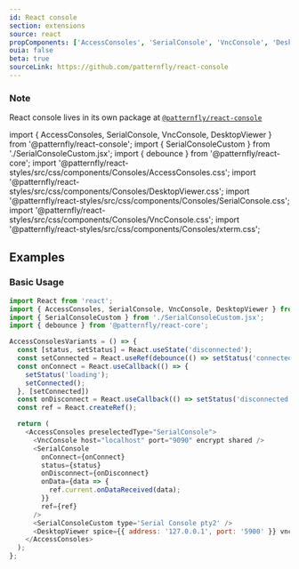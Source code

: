 ```yaml
---
id: React console
section: extensions
source: react
propComponents: ['AccessConsoles', 'SerialConsole', 'VncConsole', 'DesktopViewer']
ouia: false
beta: true
sourceLink: https://github.com/patternfly/react-console
---
```


### Note
React console lives in its own package at [`@patternfly/react-console`](https://www.npmjs.com/package/@patternfly/react-console)

import { AccessConsoles, SerialConsole, VncConsole, DesktopViewer } from '@patternfly/react-console';
import { SerialConsoleCustom } from './SerialConsoleCustom.jsx';
import { debounce } from '@patternfly/react-core';
import '@patternfly/react-styles/src/css/components/Consoles/AccessConsoles.css';
import '@patternfly/react-styles/src/css/components/Consoles/DesktopViewer.css';
import '@patternfly/react-styles/src/css/components/Consoles/SerialConsole.css';
import '@patternfly/react-styles/src/css/components/Consoles/VncConsole.css';
import '@patternfly/react-styles/src/css/components/Consoles/xterm.css';

## Examples

### Basic Usage
```js
import React from 'react';
import { AccessConsoles, SerialConsole, VncConsole, DesktopViewer } from '@patternfly/react-console';
import { SerialConsoleCustom } from './SerialConsoleCustom.jsx';
import { debounce } from '@patternfly/react-core';

AccessConsolesVariants = () => {
  const [status, setStatus] = React.useState('disconnected');
  const setConnected = React.useRef(debounce(() => setStatus('connected'), 3000)).current;
  const onConnect = React.useCallback(() => {
    setStatus('loading');
    setConnected();
  }, [setConnected])
  const onDisconnect = React.useCallback(() => setStatus('disconnected'), [])
  const ref = React.createRef();

  return (
    <AccessConsoles preselectedType="SerialConsole">
      <VncConsole host="localhost" port="9090" encrypt shared />
      <SerialConsole
        onConnect={onConnect}
        status={status}
        onDisconnect={onDisconnect}
        onData={data => {
          ref.current.onDataReceived(data);
        }}
        ref={ref}
      />
      <SerialConsoleCustom type='Serial Console pty2' />
      <DesktopViewer spice={{ address: '127.0.0.1', port: '5900' }} vnc={{ address: '127.0.0.1', port: '5901' }} />
    </AccessConsoles>
  );
};
```

